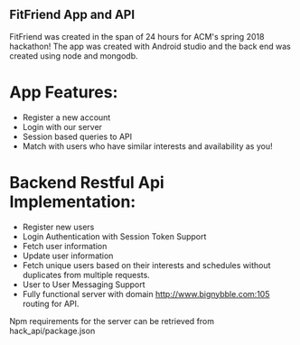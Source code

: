 ## FitFriend App and API

FitFriend was created in the span of 24 hours for ACM's spring 2018 hackathon!
The app was created with Android studio and the back end was created using node and mongodb.

# App Features:
* Register a new account
* Login with our server
* Session based queries to API
* Match with users who have similar interests and availability as you!

# Backend Restful Api Implementation:
* Register new users
* Login Authentication with Session Token Support
* Fetch user information
* Update user information
* Fetch unique users based on their interests and schedules without duplicates from multiple requests.
* User to User Messaging Support
* Fully functional server with domain http://www.bignybble.com:105 routing for API.

Npm requirements for the server can be retrieved from hack_api/package.json
